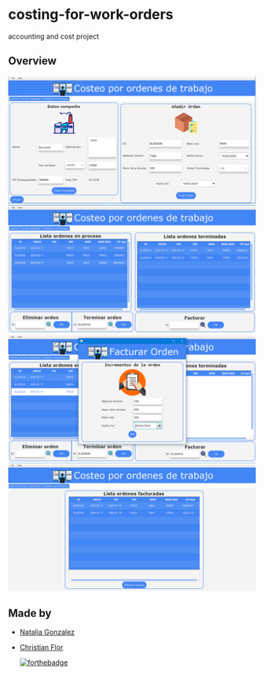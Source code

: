 # costing-for-work-orders
accounting and cost project
## Overview
  ![Overview](overview/MainView.PNG?raw=true)  
  ![Overview](overview/MainView2.PNG?raw=true) 
  ![Overview](overview/MainView3.PNG?raw=true) 
  ![Overview](overview/MainView4.PNG?raw=true) 
  
  ## Made by
+ [Natalia Gonzalez](https://github.com/NataliaG26)
+ [Christian Flor](https://github.com/ChristianFlor "Christian Flor")
  
  [![forthebadge](https://forthebadge.com/images/badges/made-with-java.svg)](https://forthebadge.com)
